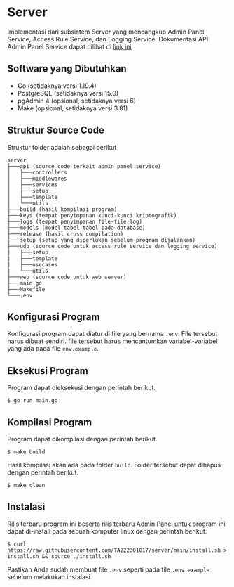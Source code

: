 # Server

Implementasi dari subsistem Server yang mencangkup Admin Panel Service, Access Rule Service, dan Logging Service. Dokumentasi API Admin Panel Service dapat dilihat di [link ini](https://documenter.getpostman.com/view/11921205/2s8YmNPhAE).

## Software yang Dibutuhkan

- Go (setidaknya versi 1.19.4)
- PostgreSQL (setidaknya versi 15.0)
- pgAdmin 4 (opsional, setidaknya versi 6)
- Make (opsional, setidaknya versi 3.81)

## Struktur Source Code

Struktur folder adalah sebagai berikut

```
server
├───api (source code terkait admin panel service)
│   ├───controllers
│   ├───middlewares
│   ├───services
│   ├───setup
│   ├───template
│   └───utils
├───build (hasil kompilasi program)
├───keys (tempat penyimpanan kunci-kunci kriptografik)
├───logs (tempat penyimpanan file-file log)
├───models (model tabel-tabel pada database)
├───release (hasil cross compilation)
├───setup (setup yang diperlukan sebelum program dijalankan)
├───udp (source code untuk access rule service dan logging service)
|   ├───setup
|   ├───template
|   ├───usecases
|   └───utils
├───web (source code untuk web server)
├───main.go
├───Makefile
└───.env
```

## Konfigurasi Program

Konfigurasi program dapat diatur di file yang bernama `.env`. File tersebut harus dibuat sendiri. file tersebut harus mencantumkan variabel-variabel yang ada pada file `env.example`.

## Eksekusi Program

Program dapat dieksekusi dengan perintah berikut.

```shell
$ go run main.go
```

## Kompilasi Program

Program dapat dikompilasi dengan perintah berikut.

```shell
$ make build
```

Hasil kompilasi akan ada pada folder `build`. Folder tersebut dapat dihapus dengan perintah berikut.

```shell
$ make clean
```

## Instalasi

Rilis terbaru program ini beserta rilis terbaru [Admin Panel](https://github.com/TA222301017/admin-panel-js) untuk program ini dapat di-install pada sebuah komputer linux dengan perintah berikut.

```shell
$ curl https://raw.githubusercontent.com/TA222301017/server/main/install.sh > install.sh && source ./install.sh
```

Pastikan Anda sudah membuat file `.env` seperti pada file `.env.example` sebelum melakukan instalasi.
